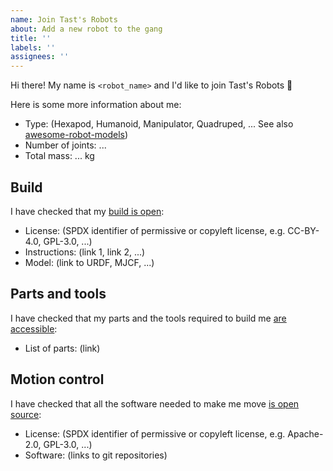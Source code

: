 ```yaml
---
name: Join Tast's Robots
about: Add a new robot to the gang
title: ''
labels: ''
assignees: ''
---
```


Hi there! My name is ``<robot_name>`` and I'd like to join Tast's Robots 🤖

Here is some more information about me:

* Type: (Hexapod, Humanoid, Manipulator, Quadruped, ... See also [awesome-robot-models](https://github.com/stephane-caron/awesome-robot-models))
* Number of joints: ...
* Total mass: ... kg

## Build

I have checked that my [build is open](https://github.com/tasts-robots/us/blob/main/CONTRIBUTING.md#open-build):

* License: (SPDX identifier of permissive or copyleft license, e.g. CC-BY-4.0, GPL-3.0, ...)
* Instructions: (link 1, link 2, ...)
* Model: (link to URDF, MJCF, ...)

## Parts and tools

I have checked that my parts and the tools required to build me [are accessible](https://github.com/tasts-robots/us/blob/main/CONTRIBUTING.md#accessible-parts):

* List of parts: (link)

## Motion control

I have checked that all the software needed to make me move [is open source](https://github.com/tasts-robots/us/blob/main/CONTRIBUTING.md#motion-control-included):

* License: (SPDX identifier of permissive or copyleft license, e.g. Apache-2.0, GPL-3.0, ...)
* Software: (links to git repositories)
